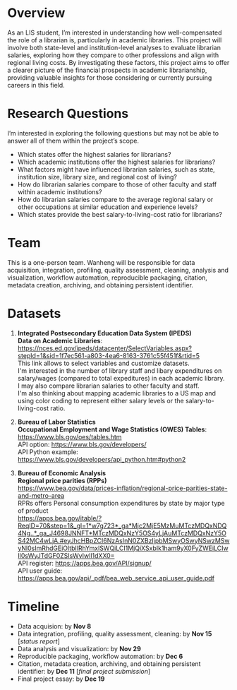# Overview
As an LIS student, I’m interested in understanding how well-compensated the role of a librarian is, particularly in academic libraries. This project will involve both state-level and institution-level analyses to evaluate librarian salaries, exploring how they compare to other professions and align with regional living costs. By investigating these factors, this project aims to offer a clearer picture of the financial prospects in academic librarianship, providing valuable insights for those considering or currently pursuing careers in this field.

# Research Questions
I’m interested in exploring the following questions but may not be able to answer all of them within the project’s scope.
- Which states offer the highest salaries for librarians?
- Which academic institutions offer the highest salaries for librarians?
- What factors might have influenced librarian salaries, such as state, institution size, library size, and regional cost of living?
- How do librarian salaries compare to those of other faculty and staff within academic institutions?
- How do librarian salaries compare to the average regional salary or other occupations at similar education and experience levels?
- Which states provide the best salary-to-living-cost ratio for librarians?

# Team
This is a one-person team. 
Wanheng will be responsible for data acquisition, integration, profiling, quality assessment, cleaning, analysis and visualization, workflow automation, reproducible packaging, citation, metadata creation, archiving, and obtaining persistent identifier.

# Datasets
1. **Integrated Postsecondary Education Data System (IPEDS)** <br>
**Data on Academic Libraries**: https://nces.ed.gov/ipeds/datacenter/SelectVariables.aspx?stepId=1&sid=1f7ec561-a803-4ea6-8163-3761c55f451f&rtid=5 <br>
This link allows to select variables and customize datasets. <br>
I'm interested in the number of library staff and libary expenditures on salary/wages (compared to total expeditures) in each academic library. <br>
I may also compare librarian salaries to other faculty and staff. <br>
I'm also thinking about mapping academic libraries to a US map and using color coding to represent either salary levels or the salary-to-living-cost ratio. <br>

2. **Bureau of Labor Statistics** <br>
**Occupational Employment and Wage Statistics (OWES) Tables**: https://www.bls.gov/oes/tables.htm <br>
API option: https://www.bls.gov/developers/ <br>
API Python example: https://www.bls.gov/developers/api_python.htm#python2 <br>

3. **Bureau of Economic Analysis** <br>
**Regional price parities (RPPs)** <br>
https://www.bea.gov/data/prices-inflation/regional-price-parities-state-and-metro-area <br>
RPRs offers Personal consumption expenditures by state by major type of product <br>
https://apps.bea.gov/itable/?ReqID=70&step=1&_gl=1*w7g723*_ga*Mjc2MjE5MzMuMTczMDQxNDQ4Ng..*_ga_J4698JNNFT*MTczMDQxNzY5OS4yLjAuMTczMDQxNzY5OS42MC4wLjA.#eyJhcHBpZCI6NzAsInN0ZXBzIjpbMSwyOSwyNSwzMSwyNl0sImRhdGEiOltbIlRhYmxlSWQiLCI1MjQiXSxbIk1ham9yX0FyZWEiLCIwIl0sWyJTdGF0ZSIsWyIwIl1dXX0= <br>
API register: https://apps.bea.gov/API/signup/ <br>
API user guide: https://apps.bea.gov/api/_pdf/bea_web_service_api_user_guide.pdf

# Timeline
- Data acquision: by **Nov 8**
- Data integration, profiling, quality assessment, cleaning: by **Nov 15** [*status report*]
- Data analysis and visualization: by **Nov 29**
- Reproducible packaging, workflow automation: by **Dec 6**
- Citation, metadata creation, archiving, and obtaining persistent identifier: by **Dec 11** [*final project submission*]
- Final project essay: by **Dec 19**